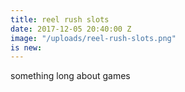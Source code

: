 ```yaml
---
title: reel rush slots
date: 2017-12-05 20:40:00 Z
image: "/uploads/reel-rush-slots.png"
is new: 
---
```


something long about games